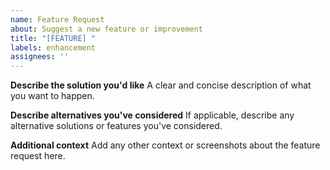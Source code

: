 ```yaml
---
name: Feature Request
about: Suggest a new feature or improvement
title: "[FEATURE] "
labels: enhancement
assignees: ''
---
```


**Describe the solution you'd like**
A clear and concise description of what you want to happen.

**Describe alternatives you've considered**
If applicable, describe any alternative solutions or features you've considered.

**Additional context**
Add any other context or screenshots about the feature request here.
